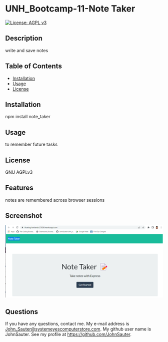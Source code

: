 # UNH_Bootcamp-11-Note Taker
[![License: AGPL v3](https://img.shields.io/badge/License-AGPL_v3-blue.svg)](https://www.gnu.org/licenses/agpl-3.0)
## Description

write and save notes

## Table of Contents

- [Installation](#installation)
- [Usage](#usage)
- [License](#license)

## Installation

npm install note_taker

## Usage

to remember future tasks

## License
GNU AGPLv3

## Features

notes are remembered across browser sessions

## Screenshot

![screenshot of Note Taker](./Note_Taker.png)

## Questions

If you have any questions, contact me.
My e-mail address is John_Sauter@systemeyescomputerstore.com.
My github user name is JohnSauter.  See my profile at
https://github.com/JohnSauter.

